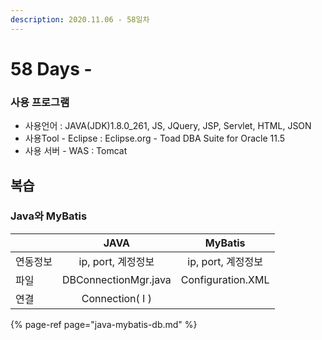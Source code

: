 ```yaml
---
description: 2020.11.06 - 58일차
---
```


# 58 Days -

### 사용 프로그램

* 사용언어 : JAVA\(JDK\)1.8.0\_261, JS, JQuery, JSP, Servlet, HTML, JSON
* 사용Tool  - Eclipse : Eclipse.org - Toad DBA Suite for Oracle 11.5
* 사용 서버 - WAS : Tomcat

## 복습

### Java와 MyBatis

|  | JAVA | MyBatis |
| :--- | :---: | :---: |
| 연동정보 | ip, port, 계정정보 | ip, port, 계정정보 |
| 파일 | DBConnectionMgr.java | Configuration.XML |
| 연결 | Connection\( I \) |  |

{% page-ref page="java-mybatis-db.md" %}



